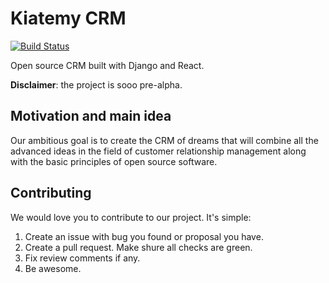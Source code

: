 # Kiatemy CRM

[![Build Status](https://travis-ci.org/bayborodin/kiatemy.svg?branch=master)](https://travis-ci.org/bayborodin/kiatemy)

Open source CRM built with Django and React.

**Disclaimer**: the project is sooo pre-alpha.

## Motivation and main idea

Our ambitious goal is to create the CRM of dreams that will combine all the advanced ideas in the field of customer relationship management along with the basic principles of open source software.

## Contributing

We would love you to contribute to our project. It's simple:

1. Create an issue with bug you found or proposal you have.
2. Create a pull request. Make shure all checks are green.
3. Fix review comments if any.
4. Be awesome.
